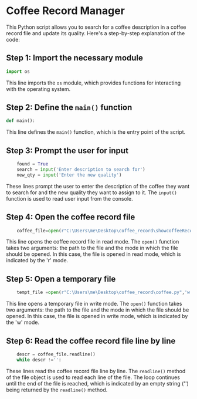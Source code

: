# Coffee Record Manager

This Python script allows you to search for a coffee description in a coffee record file and update its quality. Here's a step-by-step explanation of the code:

## Step 1: Import the necessary module

```python
import os
```

This line imports the `os` module, which provides functions for interacting with the operating system.

## Step 2: Define the `main()` function

```python
def main():
```

This line defines the `main()` function, which is the entry point of the script.

## Step 3: Prompt the user for input

```python
    found = True
    search = input('Enter description to search for')
    new_qty = input('Enter the new quality')
```

These lines prompt the user to enter the description of the coffee they want to search for and the new quality they want to assign to it. The `input()` function is used to read user input from the console.

## Step 4: Open the coffee record file

```python
    coffee_file=open(r"C:\Users\me\Desktop\coffee_record\showcoffeeRecord.py",'r')
```

This line opens the coffee record file in read mode. The `open()` function takes two arguments: the path to the file and the mode in which the file should be opened. In this case, the file is opened in read mode, which is indicated by the 'r' mode.

## Step 5: Open a temporary file

```python
    tempt_file =open(r"C:\Users\me\Desktop\coffee_record\coffee.py",'w')
```

This line opens a temporary file in write mode. The `open()` function takes two arguments: the path to the file and the mode in which the file should be opened. In this case, the file is opened in write mode, which is indicated by the 'w' mode.

## Step 6: Read the coffee record file line by line

```python
    descr = coffee_file.readline()
    while descr !='':
```

These lines read the coffee record file line by line. The `readline()` method of the file object is used to read each line of the file. The loop continues until the end of the file is reached, which is indicated by an empty string ('') being returned by the `readline()` method.
